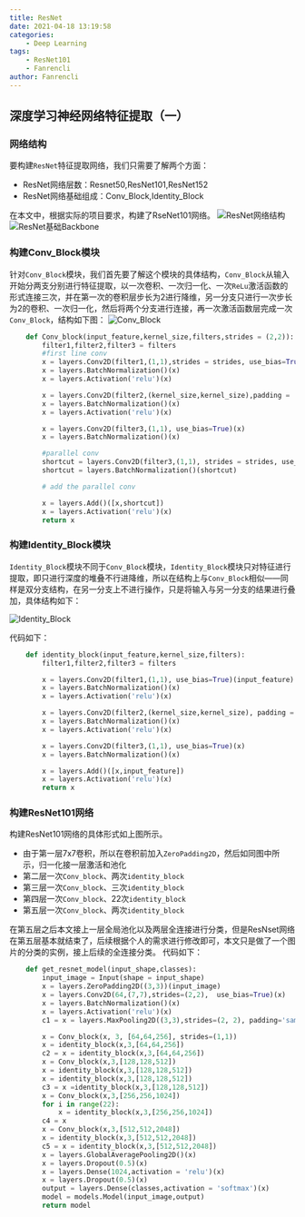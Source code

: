 ```yaml
---
title: ResNet
date: 2021-04-18 13:19:58
categories:
    - Deep Learning
tags:
    - ResNet101
    - Fanrencli
author: Fanrencli
---
```

## 深度学习神经网络特征提取（一）

### 网络结构

要构建`ResNet`特征提取网络，我们只需要了解两个方面：

- ResNet网络层数：Resnet50,ResNet101,ResNet152
- ResNet网络基础组成：Conv_Block,Identity_Block

在本文中，根据实际的项目要求，构建了RseNet101网络。
![ResNet网络结构](http://fanrencli.cn/fanrencli.cn/20180114205444652.png)
![ResNet基础Backbone](http://fanrencli.cn/fanrencli.cn/20180114184946861.png)

### 构建Conv_Block模块
针对`Conv_Block`模块，我们首先要了解这个模块的具体结构，`Conv_Block`从输入开始分两支分别进行特征提取，以一次卷积、一次归一化、一次`ReLu`激活函数的形式连接三次，并在第一次的卷积层步长为2进行降维，另一分支只进行一次步长为2的卷积、一次归一化，然后将两个分支进行连接，再一次激活函数层完成一次`Conv_Block`，结构如下图：
![Conv_Block](http://fanrencli.cn/fanrencli.cn/20191113094201415.png)
```python
    def Conv_block(input_feature,kernel_size,filters,strides = (2,2)):
        filter1,filter2,filter3 = filters
        #first line conv
        x = layers.Conv2D(filter1,(1,1),strides = strides, use_bias=True)(input_feature)
        x = layers.BatchNormalization()(x)
        x = layers.Activation('relu')(x)

        x = layers.Conv2D(filter2,(kernel_size,kernel_size),padding = 'same', use_bias=True)(x)
        x = layers.BatchNormalization()(x)
        x = layers.Activation('relu')(x)

        x = layers.Conv2D(filter3,(1,1), use_bias=True)(x)
        x = layers.BatchNormalization()(x)

        #parallel conv
        shortcut = layers.Conv2D(filter3,(1,1), strides = strides, use_bias=True)(input_feature)
        shortcut = layers.BatchNormalization()(shortcut)

        # add the parallel conv

        x = layers.Add()([x,shortcut])
        x = layers.Activation('relu')(x)
        return x
```

### 构建Identity_Block模块

`Identity_Block`模块不同于`Conv_Block`模块，`Identity_Block`模块只对特征进行提取，即只进行深度的堆叠不行进降维，所以在结构上与`Conv_Block`相似——同样是双分支结构，在另一分支上不进行操作，只是将输入与另一分支的结果进行叠加，具体结构如下：

![Identity_Block](http://fanrencli.cn/fanrencli.cn/20191113094135752.png)

代码如下：
```python
    def identity_block(input_feature,kernel_size,filters):
        filter1,filter2,filter3 = filters

        x = layers.Conv2D(filter1,(1,1), use_bias=True)(input_feature)
        x = layers.BatchNormalization()(x)
        x = layers.Activation('relu')(x)

        x = layers.Conv2D(filter2,(kernel_size,kernel_size), padding = 'same', use_bias=True)(x)
        x = layers.BatchNormalization()(x)
        x = layers.Activation('relu')(x)

        x = layers.Conv2D(filter3,(1,1), use_bias=True)(x)
        x = layers.BatchNormalization()(x)

        x = layers.Add()([x,input_feature])
        x = layers.Activation('relu')(x)
        return x
```

### 构建ResNet101网络

构建ResNet101网络的具体形式如上图所示。
- 由于第一层7x7卷积，所以在卷积前加入`ZeroPadding2D`，然后如同图中所示，归一化接一层激活和池化
- 第二层一次`Conv_block`、两次`identity_block`
- 第三层一次`Conv_block`、三次`identity_block`
- 第四层一次`Conv_block`、22次`identity_block`
- 第五层一次`Conv_block`、两次`identity_block`

在第五层之后本文接上一层全局池化以及两层全连接进行分类，但是ResNset网络在第五层基本就结束了，后续根据个人的需求进行修改即可，本文只是做了一个图片的分类的实例，接上后续的全连接分类。
代码如下：
```python
    def get_resnet_model(input_shape,classes):
        input_image = Input(shape = input_shape)
        x = layers.ZeroPadding2D((3,3))(input_image)
        x = layers.Conv2D(64,(7,7),strides=(2,2),  use_bias=True)(x)
        x = layers.BatchNormalization()(x)
        x = layers.Activation('relu')(x)
        c1 = x = layers.MaxPooling2D((3,3),strides=(2, 2), padding='same')(x)

        x = Conv_block(x, 3, [64,64,256], strides=(1,1))
        x = identity_block(x,3,[64,64,256])
        c2 = x = identity_block(x,3,[64,64,256])
        x = Conv_block(x,3,[128,128,512])
        x = identity_block(x,3,[128,128,512])
        x = identity_block(x,3,[128,128,512])
        c3 = x =identity_block(x,3,[128,128,512])
        x = Conv_block(x,3,[256,256,1024])
        for i in range(22):
            x = identity_block(x,3,[256,256,1024])
        c4 = x
        x = Conv_block(x,3,[512,512,2048])
        x = identity_block(x,3,[512,512,2048])
        c5 = x = identity_block(x,3,[512,512,2048])
        x = layers.GlobalAveragePooling2D()(x)
        x = layers.Dropout(0.5)(x)
        x = layers.Dense(1024,activation = 'relu')(x)
        x = layers.Dropout(0.5)(x)
        output = layers.Dense(classes,activation = 'softmax')(x)
        model = models.Model(input_image,output)
        return model
```
